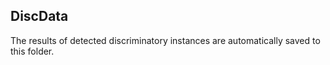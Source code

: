 ## DiscData
The results of detected discriminatory instances are automatically saved to this folder.